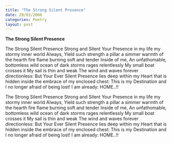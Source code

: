 ```yaml
---
title: "The Strong Silent Presence"
date: 20/03/2006
categories: Poetry
layout: post
---
```


**The Strong Silent Presence**

The Strong Silent Presence
Strong and Silent
Your Presence
       in my life
       my stormy
       inner world
Always,
Yield such strength
       a pillar
       a simmer
          warmth
       of the hearth
       fire flame
burning soft and tender
Inside of me,
An unfathomable, bottomless
wild ocean of dark storms
rages relentlessly
My small boat crosses it
My sail is thin and weak
The wind and waves
forever directionless:
But Your Ever Silent Presence
lies deep within my Heart
that is hidden inside
the embrace of my
enclosed chest:
This is my Destination
and I no longer
afraid of being lost!
I am already: HOME..!!

The Strong Silent Presence
Strong and Silent
Your Presence
       in my life
       my stormy
       inner world
Always,
Yield such strength
       a pillar
       a simmer
          warmth
       of the hearth
       fire flame
burning soft and tender
Inside of me,
An unfathomable, bottomless
wild ocean of dark storms
rages relentlessly
My small boat crosses it
My sail is thin and weak
The wind and waves
forever directionless:
But Your Ever Silent Presence
lies deep within my Heart
that is hidden inside
the embrace of my
enclosed chest:
This is my Destination
and I no longer
afraid of being lost!
I am already: HOME..!!
